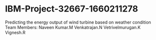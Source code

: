 # IBM-Project-32667-1660211278
Predicting the energy output of wind turbine based on weather condition
Team Members:
      Naveen Kumar.M
      Venkatrajan.N
      Vetrivelmurugan.K
      Vignesh.R
